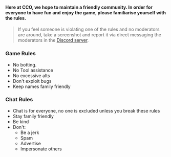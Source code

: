 

#### Here at CCO, we hope to maintain a friendly community. In order for everyone to have fun and enjoy the game, please familiarise yourself with the rules. 

> If you feel someone is violating one of the rules and no moderators are around, take a screenshot and report it via direct messaging the moderators in the [Discord server](https://discord.gg/JREx8xz).

### Game Rules
* No botting.
* No Tool assistance
* No excessive alts
* Don't exploit bugs
* Keep names family friendly
### Chat Rules
* Chat is for everyone, no one is excluded unless you break these rules
* Stay family friendly
* Be kind
* Don't: 
  - Be a jerk
  - Spam  
  - Advertise  
  - Impersonate others  

